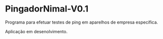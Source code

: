 # PingadorNimal-V0.1
Programa para efetuar testes de ping em aparelhos de empresa específica.

Aplicação em desenolvimento.
